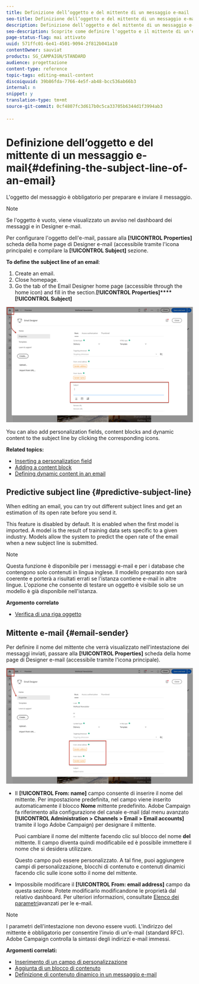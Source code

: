 ```yaml
---
title: Definizione dell’oggetto e del mittente di un messaggio e-mail
seo-title: Definizione dell’oggetto e del mittente di un messaggio e-mail
description: Definizione dell’oggetto e del mittente di un messaggio e-mail
seo-description: Scoprite come definire l'oggetto e il mittente di un'e-mail in Designer e-mail.
page-status-flag: mai attivato
uuid: 571ffc01-6e41-4501-9094-2f812b041a10
contentOwner: sauviat
products: SG_CAMPAIGN/STANDARD
audience: progettazione
content-type: reference
topic-tags: editing-email-content
discoiquuid: 39b86fda-7766-4e5f-ab48-bcc536ab66b3
internal: n
snippet: y
translation-type: tm+mt
source-git-commit: 0cf4807fc3d617b0c5ca33705b6344d1f3994ab3

---
```



# Definizione dell’oggetto e del mittente di un messaggio e-mail{#defining-the-subject-line-of-an-email}

L'oggetto del messaggio è obbligatorio per preparare e inviare il messaggio.

>[!NOTE]
>
>Se l'oggetto è vuoto, viene visualizzato un avviso nel dashboard dei messaggi e in Designer e-mail.

Per configurare l'oggetto dell'e-mail, passare alla **[!UICONTROL Properties]** scheda della home page di Designer e-mail (accessibile tramite l'icona principale) e compilare la **[!UICONTROL Subject]** sezione.

**To define the subject line of an email**:

1. Create an email.
1. Close homepage.
1. Go the  tab of the Email Designer home page (accessible through the home icon) and fill in the  section.**[!UICONTROL Properties]****[!UICONTROL Subject]**

![](assets/email_designer_subject.png)

You can also add personalization fields, content blocks and dynamic content to the subject line by clicking the corresponding icons.

**Related topics:**

* [Inserting a personalization field](../../designing/using/personalization.md#inserting-a-personalization-field)
* [Adding a content block](../../designing/using/personalization.md#adding-a-content-block)
* [Defining dynamic content in an email](../../designing/using/personalization.md#defining-dynamic-content-in-an-email)

## Predictive subject line {#predictive-subject-line}

When editing an email, you can try out different subject lines and get an estimation of its open rate before you send it.

This feature is disabled by default. It is enabled when the first model is imported. A model is the result of training data sets specific to a given industry. Models allow the system to predict the open rate of the email when a new subject line is submitted.

>[!NOTE]
>
>Questa funzione è disponibile per i messaggi e-mail e per i database che contengono solo contenuti in lingua inglese. Il modello preparato non sarà coerente e porterà a risultati errati se l'istanza contiene e-mail in altre lingue. L'opzione che consente di testare un oggetto è visibile solo se un modello è già disponibile nell'istanza.

**Argomento correlato**

* [Verifica di una riga oggetto](../../sending/using/testing-subject-line-email.md)

## Mittente e-mail {#email-sender}

Per definire il nome del mittente che verrà visualizzato nell'intestazione dei messaggi inviati, passare alla **[!UICONTROL Properties]** scheda della home page di Designer e-mail (accessibile tramite l'icona principale).

![](assets/delivery_content_edition16.png)

* Il **[!UICONTROL From: name]** campo consente di inserire il nome del mittente. Per impostazione predefinita, nel campo viene inserito automaticamente il blocco **Nome** mittente predefinito. Adobe Campaign fa riferimento alla configurazione del canale e-mail (dal menu avanzato **[!UICONTROL Administration > Channels > Email > Email accounts]** tramite il logo Adobe Campaign) per designare il mittente.

   Puoi cambiare il nome del mittente facendo clic sul blocco del nome **del** mittente. Il campo diventa quindi modificabile ed è possibile immettere il nome che si desidera utilizzare.

   Questo campo può essere personalizzato. A tal fine, puoi aggiungere campi di personalizzazione, blocchi di contenuto e contenuti dinamici facendo clic sulle icone sotto il nome del mittente.

* Impossibile modificare il **[!UICONTROL From: email address]** campo da questa sezione. Potete modificarlo modificandone le proprietà dal relativo dashboard. Per ulteriori informazioni, consultate [Elenco dei parametri](../../administration/using/configuring-email-channel.md#advanced-parameters)avanzati per le e-mail.

>[!NOTE]
>
>I parametri dell'intestazione non devono essere vuoti. L'indirizzo del mittente è obbligatorio per consentire l'invio di un'e-mail (standard RFC). Adobe Campaign controlla la sintassi degli indirizzi e-mail immessi.

**Argomenti correlati:**

* [Inserimento di un campo di personalizzazione](../../designing/using/personalization.md#inserting-a-personalization-field)
* [Aggiunta di un blocco di contenuto](../../designing/using/personalization.md#adding-a-content-block)
* [Definizione di contenuto dinamico in un messaggio e-mail](../../designing/using/personalization.md#defining-dynamic-content-in-an-email)